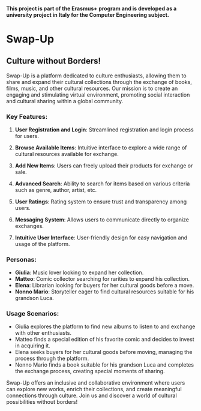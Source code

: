 #### This project is part of the Erasmus+ program and is developed as a university project in Italy for the Computer Engineering subject. 
# Swap-Up

## Culture without Borders!

Swap-Up is a platform dedicated to culture enthusiasts, allowing them to share and expand their cultural collections through the exchange of books, films, music, and other cultural resources. Our mission is to create an engaging and stimulating virtual environment, promoting social interaction and cultural sharing within a global community.

### Key Features:

1. **User Registration and Login**: Streamlined registration and login process for users.

2. **Browse Available Items**: Intuitive interface to explore a wide range of cultural resources available for exchange.

3. **Add New Items**: Users can freely upload their products for exchange or sale.

4. **Advanced Search**: Ability to search for items based on various criteria such as genre, author, artist, etc.

5. **User Ratings**: Rating system to ensure trust and transparency among users.

6. **Messaging System**: Allows users to communicate directly to organize exchanges.

7. **Intuitive User Interface**: User-friendly design for easy navigation and usage of the platform.

### Personas:

- **Giulia**: Music lover looking to expand her collection.
- **Matteo**: Comic collector searching for rarities to expand his collection.
- **Elena**: Librarian looking for buyers for her cultural goods before a move.
- **Nonno Mario**: Storyteller eager to find cultural resources suitable for his grandson Luca.

### Usage Scenarios:

- Giulia explores the platform to find new albums to listen to and exchange with other enthusiasts.
- Matteo finds a special edition of his favorite comic and decides to invest in acquiring it.
- Elena seeks buyers for her cultural goods before moving, managing the process through the platform.
- Nonno Mario finds a book suitable for his grandson Luca and completes the exchange process, creating special moments of sharing.

Swap-Up offers an inclusive and collaborative environment where users can explore new works, enrich their collections, and create meaningful connections through culture. Join us and discover a world of cultural possibilities without borders!
